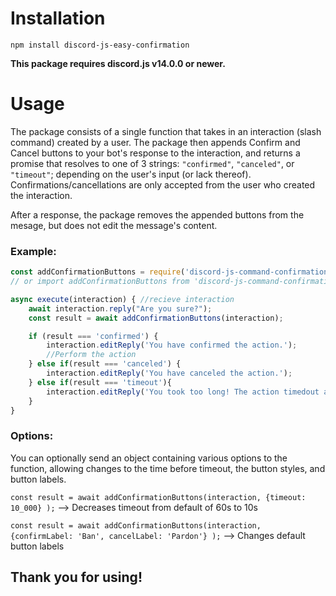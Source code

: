 # Installation
```
npm install discord-js-easy-confirmation
```
**This package requires discord.js v14.0.0 or newer.**
# Usage
The package consists of a single function that takes in an interaction (slash command) created by a user. The package then appends Confirm and Cancel buttons to your bot's response to the interaction, and returns a promise that resolves to one of 3 strings: `"confirmed"`, `"canceled"`, or `"timeout"`; depending on the user's input (or lack thereof). Confirmations/cancellations are only accepted from the user who created the interaction.

After a response, the package removes the appended buttons from the mesage, but does not edit the message's content. 

### Example:
```js
const addConfirmationButtons = require('discord-js-command-confirmations'); 
// or import addConfirmationButtons from 'discord-js-command-confirmations'; 

async execute(interaction) { //recieve interaction
	await interaction.reply("Are you sure?");
	const result = await addConfirmationButtons(interaction);

	if (result === 'confirmed') {
		interaction.editReply('You have confirmed the action.');
		//Perform the action
	} else if(result === 'canceled') {
		interaction.editReply('You have canceled the action.');
	} else if(result === 'timeout'){
		interaction.editReply('You took too long! The action timedout and was canceled.');
	}
}
```
### Options:
You can optionally send an object containing various options to the function, allowing changes to the time before timeout, the button styles, and button labels. 

`const result = await addConfirmationButtons(interaction, {timeout: 10_000} );` --> Decreases timeout from default of 60s to 10s

`const result = await addConfirmationButtons(interaction, {confirmLabel: 'Ban', cancelLabel: 'Pardon'} );` --> Changes default button labels

## Thank you for using!
